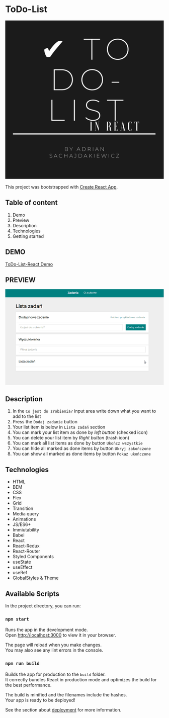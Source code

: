 # ToDo-List

![To-Do List with REACT](public/toDoListReact.png)

This project was bootstrapped with [Create React App](https://github.com/facebook/create-react-app).

## Table of content
1. Demo
1. Preview
1. Description
1. Technologies
1. Getting started

## DEMO
[ToDo-List-React Demo](https://adriansacha.github.io/todo-list-react/)

## PREVIEW
![ToDo-List React Preview](public/toDoListReact.gif)

## Description

1. In the `Co jest do zrobienia?` input area write down what you want to add to the list
2. Press the `Dodaj zadanie` button
3. Your list item is below in `Lista zadań` section
4. You can mark your list item as done by *left button* (checked icon)
5. You can delete your list item by *Right button* (trash icon)
6. You can mark all list items as done by button `Ukończ wszystkie`
7. You can hide all marked as done items by button `Ukryj zakończone`
8. You can show all marked as done items by button `Pokaż ukończone`

## Technologies
- HTML
- BEM
- CSS
- Flex
- Grid
- Transition
- Media query
- Animations
- JS/ES6+
- Immiutability
- Babel
- React
- React-Redux
- React-Router
- Styled Components
- useState
- useEffect
- useRef
- GlobalStyles & Theme

## Available Scripts
In the project directory, you can run:

### `npm start`
Runs the app in the development mode.\
Open [http://localhost:3000](http://localhost:3000) to view it in your browser.

The page will reload when you make changes.\
You may also see any lint errors in the console.

### `npm run build`
Builds the app for production to the `build` folder.\
It correctly bundles React in production mode and optimizes the build for the best performance.

The build is minified and the filenames include the hashes.\
Your app is ready to be deployed!

See the section about [deployment](https://facebook.github.io/create-react-app/docs/deployment) for more information.
